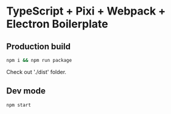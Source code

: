 TypeScript + Pixi + Webpack + Electron Boilerplate
======================

## Production build
 ```bash
npm i && npm run package
 ```
Check out './dist' folder.

## Dev mode
 ```bash
npm start
 ```
 
